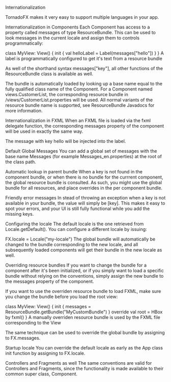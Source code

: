 Internationalization

TornadoFX makes it very easy to support multiple languages in your app.

Internationalization in Components
Each Component has access to a property called messages of type ResourceBundle. This can be used to look messages in the current locale and assign them to controls programmatically:

class MyView: View() {
    init {
        val helloLabel = Label(messages["hello"])
    }
}
A label is programmatically configured to get it's text from a resource bundle

As well of the shorthand syntax messages["key"], all other functions of the ResourceBundle class is available as well.

The bundle is automatically loaded by looking up a base name equal to the fully qualified class name of the Component. For a Component named views.CustomerList, the corresponding resource bundle in /views/CustomerList.properties will be used. All normal variants of the resource bundle name is supported, see ResourceBundle Javadocs for more information.

Internationalization in FXML
When an FXML file is loaded via the fxml delegate function, the corresponding messages property of the component will be used in exactly the same way.

<HBox>
    <Label text="%hello"/>
</HBox>
The message with key hello will be injected into the label.

Default Global Messages
You can add a global set of messages with the base name Messages (for example Messages_en.properties) at the root of the class path.

Automatic lookup in parent bundle
When a key is not found in the component bundle, or when there is no bundle for the currrent component, the global resource bundle is consulted. As such, you might use the global bundle for all resources, and place overrides in the per component bundle.

Friendly error messages
In stead of throwing an exception when a key is not available in your bundle, the value will simply be [key]. This makes it easy to spot your errors, and your UI is still fully functional while you add the missing keys.

Configuring the locale
The default locale is the one retrieved from Locale.getDefault(). You can configure a different locale by issuing:

FX.locale = Locale("my-locale")
The global bundle will automatically be changed to the bundle corresponding to the new locale, and all subsequently loaded components will get their bundle in the new locale as well.

Overriding resource bundles
If you want to change the bundle for a component after it's been initialized, or if you simply want to load a specific bundle without relying on the conventions, simply assign the new bundle to the messages property of the component.

If you want to use the overriden resource bundle to load FXML, make sure you change the bundle before you load the root view:

class MyView: View() {
    init { messages = ResourceBundle.getBundle("MyCustomBundle") }
    override val root = HBox by fxml()
}
A manually overriden resource bundle is used by the FXML file corresponding to the View

The same technique can be used to override the global bundle by assigning to FX.messages.

Startup locale
You can override the default locale as early as the App class init function by assigning to FX.locale.

Controllers and Fragments as well
The same conventions are valid for Controllers and Fragments, since the functionality is made available to their common super class, Component.
